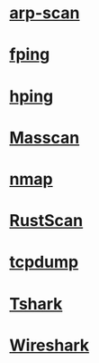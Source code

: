 # [arp-scan](arp-scan/README.md)

# [fping](fping/README.md)

# [hping](hping/README.md)

# [Masscan](Masscan/README.md)

# [nmap](nmap/README.md)

# [RustScan](RustScan/README.md)

# [tcpdump](tcpdump/README.md)

# [Tshark](Tshark/README.md)

# [Wireshark](Wireshark/README.md)
